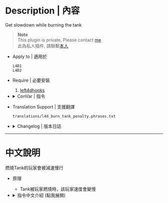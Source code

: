 # Description | 內容
Get slowdown while burning the tank

> __Note__ <br/>
This plugin is private, Please contact [me](https://github.com/fbef0102/Game-Private_Plugin#私人插件列表-private-plugins-list)<br/>
此為私人插件, 請聯繫[本人](https://github.com/fbef0102/Game-Private_Plugin#私人插件列表-private-plugins-list)

* Apply to | 適用於
	```
	L4D1
	L4D2
	```

* Require | 必要安裝
	1. [left4dhooks](https://forums.alliedmods.net/showthread.php?t=321696)

* <details><summary>ConVar | 指令</summary>

	* cfg/sourcemod/l4d_burn_tank_penalty.cfg
		```php
		// 0=Plugin off, 1=Plugin on.
		l4d_burn_tank_penalty_enable "1"

		// Changes how message displays. (0: Disable, 1:In chat, 2: In Hint Box, 3: In center text)
		l4d_burn_tank_penalty_announce_type "1"

		// Change Player Speed if he burns tank.
		l4d_burn_tank_penalty_speed_value "120"

		// Time in seconds to change player speed.
		l4d_burn_tank_penalty_speed_time "10.0"
		```
</details>

* Translation Support | 支援翻譯
	```
	translations/l4d_burn_tank_penalty.phrases.txt
	```

* <details><summary>Changelog | 版本日誌</summary>

	* v1.0
		* Initial Release
</details>

- - - -
# 中文說明
燃燒Tank的玩家會被減速慢行

* 原理
	* Tank被玩家燃燒時，該玩家速度會變慢

* <details><summary>指令中文介紹 (點我展開)</summary>

	* cfg/sourcemod/l4d_burn_tank_penalty.cfg
		```php
        // 0=關閉插件, 1=啟動插件
		l4d_burn_tank_penalty_enable "1"

		// 提示該如何顯示. (0: 不提示, 1: 聊天框, 2: 黑底白字框, 3: 螢幕正中間)
		l4d_burn_tank_penalty_announce_type "1"

		// Tank被玩家燃燒時，該玩家速度會變慢
		l4d_burn_tank_penalty_speed_value "120"

		// 玩家速度會變慢的時間
		l4d_burn_tank_penalty_speed_time "10.0"
		```
</details>
